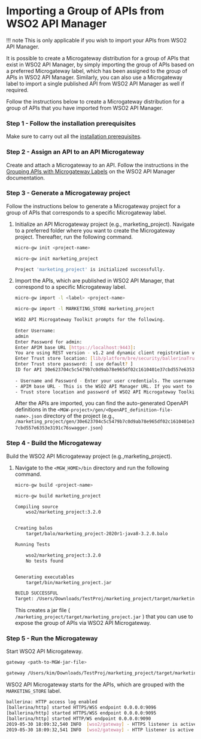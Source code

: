 # Importing a Group of APIs from WSO2 API Manager

!!! note
    This is only applicable if you wish to import your APIs from WSO2 API Manager.

It is possible to create a Microgateway distribution for a group of APIs that exist in WSO2 API Manager, by simply importing the group of APIs based on a preferred Microgateway label, which has been assigned to the group of APIs in WSO2 API Manager. Similarly, you can also use a Microgateway label to import a single published API from WSO2 API Manager as well if required.

Follow the instructions below to create a Microgateway distribution for a group of APIs that you have imported from WSO2 API Manager.

### Step 1 - Follow the installation prerequisites

Make sure to carry out all the [installation prerequisites]({{base_path}}/install-and-setup/install-on-vm/).

### Step 2 - Assign an API to an API Microgateway

Create and attach a Microgateway to an API. Follow the instructions in the [Grouping APIs with Microgateway Labels](https://apim.docs.wso2.com/en/3.2.0/Learn/APIMicrogateway/grouping-apis-with-labels/) on the WSO2 API Manager documentation.

### Step 3 - Generate a Microgateway project

Follow the instructions below to generate a Microgateway project for a group of APIs that corresponds to a specific Microgateway label.

1.  Initialize an API Microgateway project (e.g., marketing\_project).
    Navigate to a preferred folder where you want to create the Microgateway project. Thereafter, run the following command.

    ``` bash tab="Format"
    micro-gw init <project-name>
    ```

    ``` bash tab="Example"
    micro-gw init marketing_project
    ```

    ``` bash tab="Response"
    Project 'marketing_project' is initialized successfully.
    ```

2.  Import the APIs, which are published in WSO2 API Manager, that correspond to a specific Microgateway label.

    ``` bash tab="Format"
    micro-gw import -l <label> <project-name> 
    ```

    ``` bash tab="Example"
    micro-gw import -l MARKETING_STORE marketing_project
    ```
    
    ``` bash tab="Response"
    WSO2 API Microgateway Toolkit prompts for the following.
   
    Enter Username: 
    admin
    Enter Password for admin: 
    Enter APIM base URL [https://localhost:9443]: 
    You are using REST version - v1.2 and dynamic client registration version - v0.17 of API Manager. (If you want to change this, go to <MGW-TK_HOME>/conf/toolkit-config.toml) 
    Enter Trust store location: [lib/platform/bre/security/ballerinaTruststore.p12]
    Enter Trust store password: [ use default? ]
    ID for API 30e623704c5c5479b7c0d9ab78e965df02c1610401e37cbd557e6353e3191c76
        
    - Username and Password - Enter your user credentials. The username and password should correspond to a valid user in WSO2 API Manager
    - APIM base URL - This is the WSO2 API Manager URL. If you want to use the default value, click enter.
    - Trust store location and password of WSO2 API Microgateway Toolkit - If you want to use the default value, click enter.
    ```
    
    After the APIs are imported, you can find the auto-generated OpenAPI definitions in the `<MGW-project>/gen/<OpenAPI_definition-file-name>.json` directory of the project (e.g., `/marketing_project/gen/30e623704c5c5479b7c0d9ab78e965df02c1610401e37cbd557e6353e3191c76swagger.json`)

### Step 4 - Build the Microgateway

Build the WSO2 API Microgateway project (e.g.,marketing\_project).

1.  Navigate to the `<MGW_HOME>/bin` directory and run the following command.

    ``` bash tab="Format"
    micro-gw build <project-name>
    ```

    ``` bash tab="Example"
    micro-gw build marketing_project
    ```

    ``` bash tab="Response"  
    Compiling source
    	wso2/marketing_project:3.2.0
    
    
    Creating balos
    	target/balo/marketing_project-2020r1-java8-3.2.0.balo
    
    Running Tests
    
    	wso2/marketing_project:3.2.0
    	No tests found
    
    
    Generating executables
    	target/bin/marketing_project.jar
    
    BUILD SUCCESSFUL
    Target: /Users/Downloads/TestProj/marketing_project/target/marketing_project.jar
    ```

    This creates a jar file ( `/marketing_project/target/marketing_project.jar` ) that you can use to expose the group of APIs via WSO2 API Microgateway.

### Step 5 - Run the Microgateway

Start WSO2 API Microgateway.

``` bash tab="Format"
gateway <path-to-MGW-jar-file>
```

``` bash tab="Example"
gateway /Users/kim/Downloads/TestProj/marketing_project/target/marketing_project.jar
```

WSO2 API Microgateway starts for the APIs, which are grouped with the `MARKETING_STORE` label.

``` bash
ballerina: HTTP access log enabled
[ballerina/http] started HTTPS/WSS endpoint 0.0.0.0:9096
[ballerina/http] started HTTPS/WSS endpoint 0.0.0.0:9095
[ballerina/http] started HTTP/WS endpoint 0.0.0.0:9090
2019-05-30 18:09:32,540 INFO  [wso2/gateway] - HTTPS listener is active on port 9095 
2019-05-30 18:09:32,541 INFO  [wso2/gateway] - HTTP listener is active on port 9090 
```
